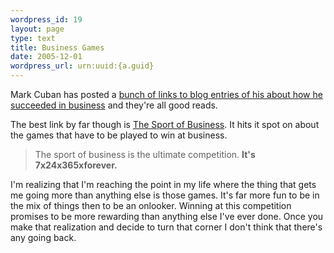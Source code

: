 ```yaml
--- 
wordpress_id: 19
layout: page
type: text
title: Business Games
date: 2005-12-01  
wordpress_url: urn:uuid:{a.guid}
---
```

<p>Mark Cuban has posted a <a href="http://www.blogmaverick.com/entry/1234000123070608/" title="Success &amp; Motivation - Redux">bunch of links to blog entries of his about how he succeeded in business</a> and they're all good reads.</p>

<p>The best link by far though is <a href="http://www.blogmaverick.com/entry/1234000187035671/" title="The Sport of Business">The Sport of Business</a>.  It hits it spot on about the games that have to be played to win at business.  </p>

<blockquote>
    <p>The sport of business is the ultimate competition. <strong>It's 7x24x365xforever.</strong></p>
</blockquote>

<p>I'm realizing that I'm reaching the point in my life where the thing that gets me going more than anything else is those games.  It's far more fun to be in the mix of things then to be an onlooker.  Winning at this competition promises to be more rewarding than anything else I've ever done.  Once you make that realization and decide to turn that corner I don't think that there's any going back.</p>
